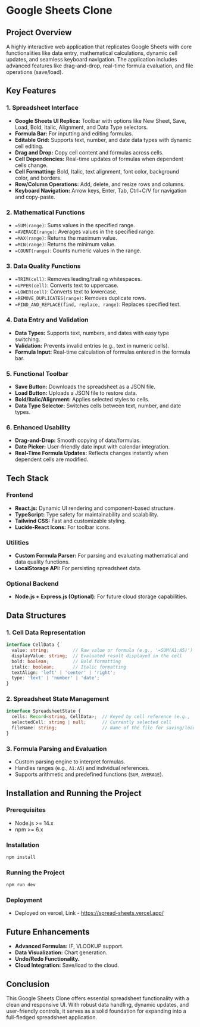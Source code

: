 # Google Sheets Clone

## Project Overview
A highly interactive web application that replicates Google Sheets with core functionalities like data entry, mathematical calculations, dynamic cell updates, and seamless keyboard navigation. The application includes advanced features like drag-and-drop, real-time formula evaluation, and file operations (save/load).

## Key Features

### 1. Spreadsheet Interface
- **Google Sheets UI Replica:** Toolbar with options like New Sheet, Save, Load, Bold, Italic, Alignment, and Data Type selectors.
- **Formula Bar:** For inputting and editing formulas.
- **Editable Grid:** Supports text, number, and date data types with dynamic cell editing.
- **Drag and Drop:** Copy cell content and formulas across cells.
- **Cell Dependencies:** Real-time updates of formulas when dependent cells change.
- **Cell Formatting:** Bold, Italic, text alignment, font color, background color, and borders.
- **Row/Column Operations:** Add, delete, and resize rows and columns.
- **Keyboard Navigation:** Arrow keys, Enter, Tab, Ctrl+C/V for navigation and copy-paste.

### 2. Mathematical Functions
- `=SUM(range)`: Sums values in the specified range.
- `=AVERAGE(range)`: Averages values in the specified range.
- `=MAX(range)`: Returns the maximum value.
- `=MIN(range)`: Returns the minimum value.
- `=COUNT(range)`: Counts numeric values in the range.

### 3. Data Quality Functions
- `=TRIM(cell)`: Removes leading/trailing whitespaces.
- `=UPPER(cell)`: Converts text to uppercase.
- `=LOWER(cell)`: Converts text to lowercase.
- `=REMOVE_DUPLICATES(range)`: Removes duplicate rows.
- `=FIND_AND_REPLACE(find, replace, range)`: Replaces specified text.

### 4. Data Entry and Validation
- **Data Types:** Supports text, numbers, and dates with easy type switching.
- **Validation:** Prevents invalid entries (e.g., text in numeric cells).
- **Formula Input:** Real-time calculation of formulas entered in the formula bar.

### 5. Functional Toolbar
- **Save Button:** Downloads the spreadsheet as a JSON file.
- **Load Button:** Uploads a JSON file to restore data.
- **Bold/Italic/Alignment:** Applies selected styles to cells.
- **Data Type Selector:** Switches cells between text, number, and date types.

### 6. Enhanced Usability
- **Drag-and-Drop:** Smooth copying of data/formulas.
- **Date Picker:** User-friendly date input with calendar integration.
- **Real-Time Formula Updates:** Reflects changes instantly when dependent cells are modified.

## Tech Stack

### Frontend
- **React.js:** Dynamic UI rendering and component-based structure.
- **TypeScript:** Type safety for maintainability and scalability.
- **Tailwind CSS:** Fast and customizable styling.
- **Lucide-React Icons:** For toolbar icons.

### Utilities
- **Custom Formula Parser:** For parsing and evaluating mathematical and data quality functions.
- **LocalStorage API:** For persisting spreadsheet data.

### Optional Backend
- **Node.js + Express.js (Optional):** For future cloud storage capabilities.

## Data Structures

### 1. **Cell Data Representation**
```typescript
interface CellData {
  value: string;         // Raw value or formula (e.g., '=SUM(A1:A5)')
  displayValue: string;  // Evaluated result displayed in the cell
  bold: boolean;         // Bold formatting
  italic: boolean;       // Italic formatting
  textAlign: 'left' | 'center' | 'right';
  type: 'text' | 'number' | 'date';
}
```

### 2. **Spreadsheet State Management**
```typescript
interface SpreadsheetState {
  cells: Record<string, CellData>;  // Keyed by cell reference (e.g., 'A1')
  selectedCell: string | null;      // Currently selected cell
  fileName: string;                 // Name of the file for saving/loading
}
```

### 3. **Formula Parsing and Evaluation**
- Custom parsing engine to interpret formulas.
- Handles ranges (e.g., `A1:A5`) and individual references.
- Supports arithmetic and predefined functions (`SUM`, `AVERAGE`).

## Installation and Running the Project

### Prerequisites
- Node.js >= 14.x
- npm >= 6.x

### Installation
```bash
npm install
```

### Running the Project
```bash
npm run dev
```

### Deployment
- Deployed on vercel, Link - https://spread-sheets.vercel.app/

## Future Enhancements
- **Advanced Formulas:** IF, VLOOKUP support.
- **Data Visualization:** Chart generation.
- **Undo/Redo Functionality.**
- **Cloud Integration:** Save/load to the cloud.

## Conclusion
This Google Sheets Clone offers essential spreadsheet functionality with a clean and responsive UI. With robust data handling, dynamic updates, and user-friendly controls, it serves as a solid foundation for expanding into a full-fledged spreadsheet application.
